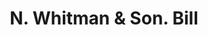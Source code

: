 ---
doi: 10.7916/D8H71STR
date_other: '1906'
date_other_textual: '1906'
form: printed ephemera
genre:
- Invoices
name:
- N. Whitman & Son
object_in_context_url: https://biggert.cul.columbia.edu/items/view/ave_biggert_00575
subject_hierarchical_geographic:
- Bangor, Maine, United States
subject_name:
- N. Whitman & Son
title: N. Whitman & Son. Bill
sort_title: N. Whitman & Son. Bill
call_number: ave_biggert_00575
coordinates:
- 44.8,-68.8
pid: ave_biggert_00575
identifiers: ave_biggert_00575
thumbnail: https://derivativo-2.library.columbia.edu/iiif/2/ldpd:343674/full/!256,256/0/native.jpg
permalink: "/items/ave_biggert_00575/"
layout: iiif-image-page
---